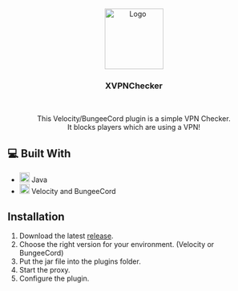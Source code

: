 <br />
<p align="center">
  <a href="https://github.com/qrowned/XVPNChecker">
    <img src="https://luca.rip/W6eFUHwqdN" alt="Logo" width="117" height="121">
  </a>

<h3 align="center">XVPNChecker</h3>
<br>
  <p align="center">
    This Velocity/BungeeCord plugin is a simple VPN Checker. <br />
    It blocks players which are using a VPN!
    <br />
  </p>
  
## 💻 Built With

* []() <img src="https://www.vectorlogo.zone/logos/java/java-icon.svg" alt="java" width="20" height="20"/> Java
* []() <img src="https://www.vectorlogo.zone/logos/minecraft/minecraft-icon.svg" alt="minecraft" height="20"/> Velocity and BungeeCord

## Installation

1. Download the latest [release](https://github.com/qrowned/XVPNChecker/releases).
2. Choose the right version for your environment. (Velocity or BungeeCord)
3. Put the jar file into the plugins folder.
4. Start the proxy.
5. Configure the plugin.
